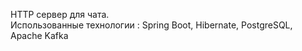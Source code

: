 HTTP сервер для чата. <br/> Использованные технологии : Spring Boot, Hibernate, PostgreSQL, Apache Kafka
